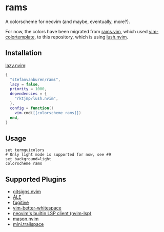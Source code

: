 # rams

A colorscheme for neovim (and maybe, eventually, more?).

For now, the colors have been migrated from [rams.vim](https://github.com/stefanvanburen/rams.vim),
which used [vim-colortemplate](https://github.com/lifepillar/vim-colortemplate),
to this repository,
which is using [lush.nvim](https://github.com/rktjmp/lush.nvim).

## Installation

[lazy.nvim](https://github.com/folke/lazy.nvim):

```lua
{
  "stefanvanburen/rams",
  lazy = false,
  priority = 1000,
  dependencies = {
    "rktjmp/lush.nvim",
  },
  config = function()
    vim.cmd([[colorscheme rams]])
  end,
}
```

## Usage

```vim
set termguicolors
# Only light mode is supported for now, see #9
set background=light
colorscheme rams
```

## Supported Plugins

* [gitsigns.nvim](https://github.com/lewis6991/gitsigns.nvim)
* [ALE](https://github.com/dense-analysis/ale)
* [fugitive](https://github.com/tpope/vim-fugitive)
* [vim-better-whitespace](https://github.com/ntpeters/vim-better-whitespace)
* [neovim's builtin LSP client (nvim-lsp)](https://neovim.io/doc/user/lsp.html)
* [mason.nvim](https://github.com/williamboman/mason.nvim)
* [mini.trailspace](https://github.com/echasnovski/mini.nvim#minitrailspace)
